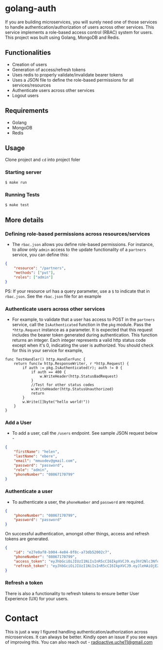 # golang-auth

If you are building microservices, you will surely need one of those services to handle authentication/authorization of users across other services. 
This service implements a role-based access control (RBAC) system for users. This project was built using Golang, MongoDB and Redis. 

## Functionalities
- Creation of users
- Generation of access/refresh tokens
- Uses redis to properly validate/invalidate bearer tokens 
- Uses a JSON file to define the role-based permissions for all services/resources
- Authenticate users across other services
- Logout users

## Requirements
- Golang
- MongoDB
- Redis

## Usage
Clone project and `cd` into project foler

### Starting server
``` bash
$ make run
```  

### Running Tests
``` bash
$ make test
```

## More details

### Defining role-based permissions across resources/services
- The `rbac.json` allows you define role-based permissions. For instance, to allow only `admin` access to the update functionality of a `partners`
service, you can define this:

```json
{
    "resource": "/partners",
    "methods": ["put"],
    "roles": ["admin"]
}
```
PS: If your resource url has a query parameter, use a `$` to indicate that in `rbac.json`. See the `rbac.json` file for an example

### Authenticate users across other services
- For example, to validate that a user has access to POST in the `partners` service, call the `IsAuthenticated` function in the `pkg` module. Pass the
`*http.Request` instance as a parameter. It is expected that this request includes the bearer token generated during authentication. This function returns an integer.
Each integer represents a valid http status code  except when it's 0, indicating the user is authorized. You should check for this in your service for example,

```golang
func TestHandler() http.HandlerFunc {
	return func(w http.ResponseWriter, r *http.Request) {
		if auth := pkg.IsAuthenticated(r); auth != 0 {
			if auth == 400 {
				w.WriteHeader(http.StatusBadRequest)
			}
			//Test for other status codes
			w.WriteHeader(http.StatusUnauthorized)
			return
		}
		w.Write([]byte("hello world!"))
	}
}
```

### Add a User
- To add a user, call the `/users` endpoint. See sample JSON request below - 
```json
{
    "firstName": "helen",
    "lastName": "ebere",
    "email": "mmuodev@gmail.com",
    "password": "password",
    "role": "admin",
    "phoneNumber": "08067170799"
}
```

### Authenticate a user
- To authenticate a user, the `phoneNumber` and `password` are required. 
```json
{
    "phoneNumber": "08067170799",
    "password": "password"
}
```
On successful authentication, amongst other things, access and refresh tokens
are generated. 
```json
{
    "id": "e27e0af8-b904-4e04-8f8c-a73db52002c7",
    "phoneNumber": "08067170799",
    "access_token": "eyJhbGciOiJIUzI1NiIsInR5cCI6IkpXVCJ9.eyJhY2Nlc3NfdXVpZCI6IjE5NGI4OGYwL...........",
    "refresh_token": "eyJhbGciOiJIUzI1NiIsInR5cCI6IkpXVCJ9.eyJleHAiOjE2MjIzMDAzNjcsInJlZnJlc.........."
}
```
### Refresh a token
There is also a functionality to refresh tokens to ensure better User Experience (UX) for your users. 

# Contact
This is just a way I figured handling authentication/authorization across microservices. It can always be better. Kindly open an issue if you see ways of 
improving this. 
You can also reach out - radioactive.uche11@gmail.com


